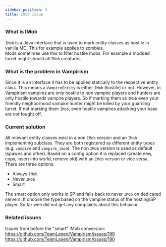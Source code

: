 ```yaml
---
sidebar_position: 5
title: IMob Issue
---
```


### What is IMob
`IMob` is a Java interface that is used to mark entity classes as hostile in vanilla MC. This for example applies to zombies.  
Mods sometimes use this to filter hostile mobs. For example a modded turret might should all `IMob` creatures.

### What is the problem in Vampirism
Since it is an interface it has to be applied statically to the respective entity class.
This means a `VampireEntity` is either `IMob` (hostile) or not.
However, in Vampirism vampires are only hostile to non vampire players and hunters are only hostile towards vampire players.
So if marking them as `IMob` even your friendly neighborhood vampire hunter might be killed by your guarding turret.
If not marking them `IMob`, even hostile vampires attacking your base are not fought off.

### Current solution
All relevant entity classes exist in a non `IMob` version and an `IMob` implementing subclass. They are both registered as different entity types (e.g. `vampire` and `vampire_imob`).
The non `IMob` version is used as default (spawns and other).
Based on a config option it is replaced (create new, copy, insert into world, remove old) with an `IMob` version or vice versa.
There are three options.
- Always `IMob`
- Never `IMob`
- Smart

The smart option only works in SP and falls back to never `IMob` on dedicated servers.
It choose the type based on the vampire status of the hosting/SP player.
So far wee did not get any complaints about this behavior.

### Related issues
Issues from before the "smart" IMob conversion:
https://github.com/TeamLapen/Vampirism/issues/199
https://github.com/TeamLapen/Vampirism/issues/190
